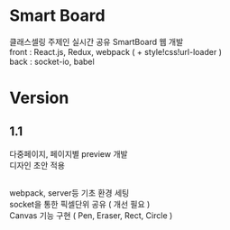 # Smart Board

클래스셀링 주제인 실시간 공유 SmartBoard 웹 개발 <br />
front : React.js, Redux, webpack ( + style!css!url-loader ) <br />
back : socket-io, babel <br />

# Version

## 1.1
다중페이지, 페이지별 preview 개발 <br />
디자인 초안 적용 <br />

##
webpack, server등 기초 환경 세팅 <br />
socket을 통한 픽셀단위 공유 ( 개선 필요 ) <br />
Canvas 기능 구현 ( Pen, Eraser, Rect, Circle ) <br />
